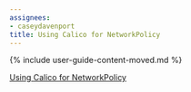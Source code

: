 ```yaml
---
assignees:
- caseydavenport
title: Using Calico for NetworkPolicy
---
```


{% include user-guide-content-moved.md %}

[Using Calico for NetworkPolicy](/docs/tasks/configure-pod-container/calico-network-policy/)
